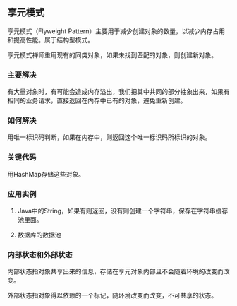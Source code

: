 ## 享元模式

享元模式（Flyweight Pattern）主要用于减少创建对象的数量，以减少内存占用和提高性能。属于结构型模式。

享元模式禅师重用现有的同类对象，如果未找到匹配的对象，则创建新对象。

### 主要解决

有大量对象时，有可能会造成内存溢出，我们把其中共同的部分抽象出来，如果有相同的业务请求，直接返回在内存中已有的对象，避免重新创建。

### 如何解决

用唯一标识码判断，如果在内存中，则返回这个唯一标识码所标识的对象。

### 关键代码

用HashMap存储这些对象。

### 应用实例

1. Java中的String，如果有则返回，没有则创建一个字符串，保存在字符串缓存池里面。

2. 数据库的数据池

### 内部状态和外部状态

内部状态指对象共享出来的信息，存储在享元对象内部且不会随着环境的改变而改变。

外部状态指对象得以依赖的一个标记，随环境改变而改变，不可共享的状态。